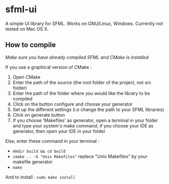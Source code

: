sfml-ui
=======

A simple UI library for SFML.
Works on GNU/Linux, Windows. Currently not tested on Mac OS X.

How to compile
--------------
_Make sure you have already compiled SFML and CMake is installed_

If you use a graphical version of CMake :

1. Open CMake
2. Enter the path of the source (the root folder of the project, not src folder)
3. Enter the path of the folder where you would like the library to be compiled
4. Click on the button configure and choose your generator
5. Set up the different settings (i.e change the path to your SFML libraries)
6. Click on generate button
7. If you choose 'Makefiles' as generator, open a terminal in your folder and type your system's make command, if you choose your IDE as generator, then open your IDE in your folder

Else, enter these command in your terminal :

+ `mkdir build && cd build`
+ `cmake .. -G "Unix Makefiles"` replace "Unix Makefiles" by your makefile generator
+ `make`

And to install : `sudo make install`
